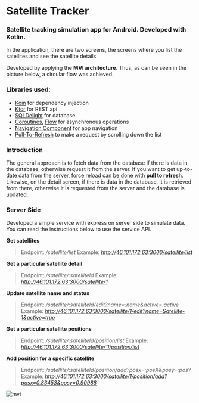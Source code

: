 # Satellite Tracker

### Satellite tracking simulation app for Android. Developed with Kotlin.
In the application, there are two screens, the screens where you list the satellites and see the satellite details.

Developed by applying the **MVI architecture**. Thus, as can be seen in the picture below, a circular flow was achieved.

### Libraries used:
- [Koin](https://insert-koin.io/) for dependency injection
- [Ktor](https://ktor.io/) for REST api
- [SQLDelight](https://cashapp.github.io/sqldelight/) for database
- [Coroutines](https://kotlinlang.org/docs/coroutines-overview.html), [Flow](https://kotlinlang.org/docs/flow.html) for asynchronous operations
- [Navigation Component](https://developer.android.com/guide/navigation/navigation-getting-started) for app navigation
- [Pull-To-Refresh](https://developer.android.com/jetpack/androidx/releases/swiperefreshlayout) to make a request by scrolling down the list


###  Introduction
The general approach is to fetch data from the database if there is data in the database, otherwise request it from the server. If you want to get up-to-date data from the server, force reload can be done with **pull to refresh**. Likewise, on the detail screen, if there is data in the database, it is retrieved from there, otherwise it is requested from the server and the database is updated.



### Server Side
Developed a simple service with express on server side to simulate data. You can read the instructions below to use the service API.

**Get satellites**
> Endpoint: */satellite/list*
> Example: *http://46.101.172.63:3000/satellite/list*

**Get a particular satellite detail**
> Endpoint: */satellite/:satelliteId*
> Example: *http://46.101.172.63:3000/satellite/1*

**Update satellite name and status**
> Endpoint: */satellite/:satelliteId/edit?name=:name&active=:active*
> Example: *http://46.101.172.63:3000/satellite/1/edit?name=Satellite-1&active=true*

**Get a particular satellite positions**
> Endpoint: */satellite/:satelliteId/position/list*
> Example: *http://46.101.172.63:3000/satellite/:1/position/list*

**Add position for a specific satellite**
> Endpoint: */satellite/:satelliteId/position/add?posx=:posX&posy=:posY*
> Example: *http://46.101.172.63:3000/satellite/1/position/add?posx=0.83453&posy=0.90988*


![mvi](https://s3.ap-south-1.amazonaws.com/mindorks-server-uploads/mvi_cyclic-49d9f8c2d3fe26b7.png)

